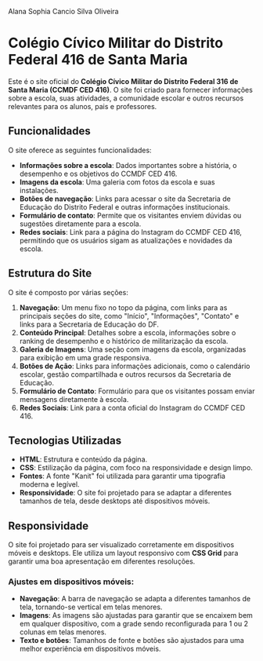 Alana Sophia Cancio Silva Oliveira
# Colégio Cívico Militar do Distrito Federal 416 de Santa Maria

Este é o site oficial do **Colégio Cívico Militar do Distrito Federal 316 de Santa Maria (CCMDF CED 416)**. O site foi criado para fornecer informações sobre a escola, suas atividades, a comunidade escolar e outros recursos relevantes para os alunos, pais e professores.

## Funcionalidades

O site oferece as seguintes funcionalidades:

- **Informações sobre a escola**: Dados importantes sobre a história, o desempenho e os objetivos do CCMDF CED 416.
- **Imagens da escola**: Uma galeria com fotos da escola e suas instalações.
- **Botões de navegação**: Links para acessar o site da Secretaria de Educação do Distrito Federal e outras informações institucionais.
- **Formulário de contato**: Permite que os visitantes enviem dúvidas ou sugestões diretamente para a escola.
- **Redes sociais**: Link para a página do Instagram do CCMDF CED 416, permitindo que os usuários sigam as atualizações e novidades da escola.

## Estrutura do Site

O site é composto por várias seções:

1. **Navegação**: Um menu fixo no topo da página, com links para as principais seções do site, como "Início", "Informações", "Contato" e links para a Secretaria de Educação do DF.
2. **Conteúdo Principal**: Detalhes sobre a escola, informações sobre o ranking de desempenho e o histórico de militarização da escola.
3. **Galeria de Imagens**: Uma seção com imagens da escola, organizadas para exibição em uma grade responsiva.
4. **Botões de Ação**: Links para informações adicionais, como o calendário escolar, gestão compartilhada e outros recursos da Secretaria de Educação.
5. **Formulário de Contato**: Formulário para que os visitantes possam enviar mensagens diretamente à escola.
6. **Redes Sociais**: Link para a conta oficial do Instagram do CCMDF CED 416.

## Tecnologias Utilizadas

- **HTML**: Estrutura e conteúdo da página.
- **CSS**: Estilização da página, com foco na responsividade e design limpo.
- **Fontes**: A fonte "Kanit" foi utilizada para garantir uma tipografia moderna e legível.
- **Responsividade**: O site foi projetado para se adaptar a diferentes tamanhos de tela, desde desktops até dispositivos móveis.

## Responsividade

O site foi projetado para ser visualizado corretamente em dispositivos móveis e desktops. Ele utiliza um layout responsivo com **CSS Grid** para garantir uma boa apresentação em diferentes resoluções.

### Ajustes em dispositivos móveis:
- **Navegação**: A barra de navegação se adapta a diferentes tamanhos de tela, tornando-se vertical em telas menores.
- **Imagens**: As imagens são ajustadas para garantir que se encaixem bem em qualquer dispositivo, com a grade sendo reconfigurada para 1 ou 2 colunas em telas menores.
- **Texto e botões**: Tamanhos de fonte e botões são ajustados para uma melhor experiência em dispositivos móveis.


